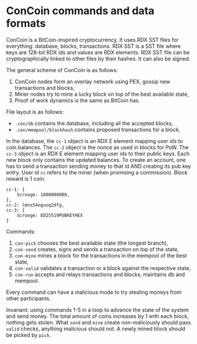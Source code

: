 #   ConCoin commands and data formats

ConCoin is a BitCoin-inspired cryptocurrency.
It uses RDX SST files for everything: database, blocks, transactions.
RDX SST is a SST file where keys are 128-bit RDX ids and values are RDX elements.
RDX SST file can be cryptographically linked to other files by their hashes.
It can also be signed.

The general scheme of ConCoin is as follows:

 1. ConCoin nodes form an overlay network using PEX, gossip new transactions and blocks,
 2. Miner nodes try to mine a lucky block on top of the best available state,
 3. Proof of work dynamics is the same as BitCoin has.

File layout is as follows:

  - `.con/db` contains the database, including all the accepted blocks,
  - `.con/mempool/blockhash` contains proposed transactions for a block,

In the database, the `cc-1` object is an RDX E element mapping user ids to coin balances.
The `cc-2` object is the nonce as used in blocks for PoW.
The `cc-3` object is an RDX E element mapping user ids to their public keys.
Each new block only contains the updated balances.
To create an account, one has to send a transaction sending money to that id AND creating its pub key entry.
User id `cc` refers to the miner (when promising a commission).
Block reward is 1 coin.
````
cc-1: {
    Scrooge: 1000000000,
},
cc-2: lmns54nguoq2dfg,
cc-3: {
    Scrooge: ED25519PUBKEYHEX
}
````

Commands:

 1. `con-pick` chooses the best available state (the longest branch),
 2. `con-send` creates, signs and sends a transaction on top of the state,
 3. `con-mine` mines a block for the transactions in the mempool of the best state,
 4. `con-valid` validates a transaction or a block against the respective state,
 5. `con-run` accepts and relays transactions and blocks, maintains db and mempool.

Every command can have a malicious mode to try stealing moneys from other participants.

Invariant: using commands 1-5 in a loop to advance the state of the system and send money.
The total amount of coins increases by 1 with each block, nothing gets stolen.
What `send` and `mine` create non-maliciously should pass `valid` checks,
anything malicious should not. A newly mined block should be picked by `pick`.
